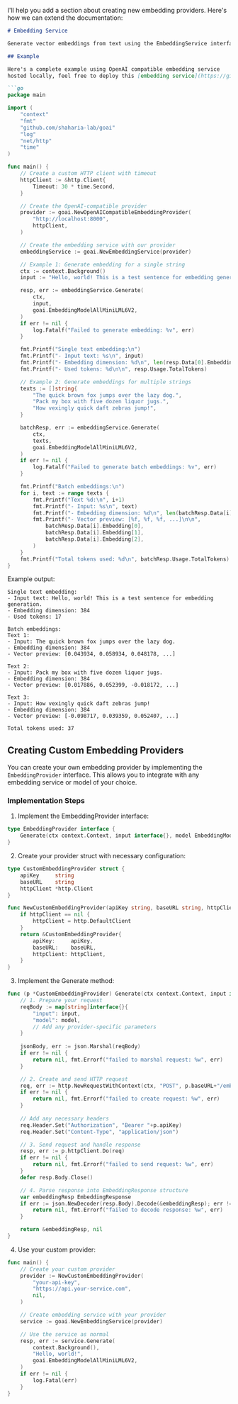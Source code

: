 I'll help you add a section about creating new embedding providers. Here's how we can extend the documentation:

```markdown
# Embedding Service

Generate vector embeddings from text using the EmbeddingService interface.

## Example

Here's a complete example using OpenAI compatible embedding service
hosted locally, feel free to deploy this [embedding service](https://github.com/shaharia-lab/embedding-service) locally.

```go
package main

import (
    "context"
    "fmt"
    "github.com/shaharia-lab/goai"
    "log"
    "net/http"
    "time"
)

func main() {
    // Create a custom HTTP client with timeout
    httpClient := &http.Client{
        Timeout: 30 * time.Second,
    }

    // Create the OpenAI-compatible provider
    provider := goai.NewOpenAICompatibleEmbeddingProvider(
        "http://localhost:8000",
        httpClient,
    )

    // Create the embedding service with our provider
    embeddingService := goai.NewEmbeddingService(provider)

    // Example 1: Generate embedding for a single string
    ctx := context.Background()
    input := "Hello, world! This is a test sentence for embedding generation."

    resp, err := embeddingService.Generate(
        ctx,
        input,
        goai.EmbeddingModelAllMiniLML6V2,
    )
    if err != nil {
        log.Fatalf("Failed to generate embedding: %v", err)
    }

    fmt.Printf("Single text embedding:\n")
    fmt.Printf("- Input text: %s\n", input)
    fmt.Printf("- Embedding dimension: %d\n", len(resp.Data[0].Embedding))
    fmt.Printf("- Used tokens: %d\n\n", resp.Usage.TotalTokens)

    // Example 2: Generate embeddings for multiple strings
    texts := []string{
        "The quick brown fox jumps over the lazy dog.",
        "Pack my box with five dozen liquor jugs.",
        "How vexingly quick daft zebras jump!",
    }

    batchResp, err := embeddingService.Generate(
        ctx,
        texts,
        goai.EmbeddingModelAllMiniLML6V2,
    )
    if err != nil {
        log.Fatalf("Failed to generate batch embeddings: %v", err)
    }

    fmt.Printf("Batch embeddings:\n")
    for i, text := range texts {
        fmt.Printf("Text %d:\n", i+1)
        fmt.Printf("- Input: %s\n", text)
        fmt.Printf("- Embedding dimension: %d\n", len(batchResp.Data[i].Embedding))
        fmt.Printf("- Vector preview: [%f, %f, %f, ...]\n\n",
            batchResp.Data[i].Embedding[0],
            batchResp.Data[i].Embedding[1],
            batchResp.Data[i].Embedding[2],
        )
    }
    fmt.Printf("Total tokens used: %d\n", batchResp.Usage.TotalTokens)
}
```

Example output:

```
Single text embedding:
- Input text: Hello, world! This is a test sentence for embedding generation.
- Embedding dimension: 384
- Used tokens: 17

Batch embeddings:
Text 1:
- Input: The quick brown fox jumps over the lazy dog.
- Embedding dimension: 384
- Vector preview: [0.043934, 0.058934, 0.048178, ...]

Text 2:
- Input: Pack my box with five dozen liquor jugs.
- Embedding dimension: 384
- Vector preview: [0.017886, 0.052399, -0.018172, ...]

Text 3:
- Input: How vexingly quick daft zebras jump!
- Embedding dimension: 384
- Vector preview: [-0.098717, 0.039359, 0.052407, ...]

Total tokens used: 37
```

## Creating Custom Embedding Providers

You can create your own embedding provider by implementing the `EmbeddingProvider` interface. This allows you to integrate with any embedding service or model of your choice.

### Implementation Steps

1. Implement the EmbeddingProvider interface:

```go
type EmbeddingProvider interface {
    Generate(ctx context.Context, input interface{}, model EmbeddingModel) (*EmbeddingResponse, error)
}
```

2. Create your provider struct with necessary configuration:

```go
type CustomEmbeddingProvider struct {
    apiKey     string
    baseURL    string
    httpClient *http.Client
}

func NewCustomEmbeddingProvider(apiKey string, baseURL string, httpClient *http.Client) *CustomEmbeddingProvider {
    if httpClient == nil {
        httpClient = http.DefaultClient
    }
    return &CustomEmbeddingProvider{
        apiKey:     apiKey,
        baseURL:    baseURL,
        httpClient: httpClient,
    }
}
```

3. Implement the Generate method:

```go
func (p *CustomEmbeddingProvider) Generate(ctx context.Context, input interface{}, model EmbeddingModel) (*EmbeddingResponse, error) {
    // 1. Prepare your request
    reqBody := map[string]interface{}{
        "input": input,
        "model": model,
        // Add any provider-specific parameters
    }
    
    jsonBody, err := json.Marshal(reqBody)
    if err != nil {
        return nil, fmt.Errorf("failed to marshal request: %w", err)
    }

    // 2. Create and send HTTP request
    req, err := http.NewRequestWithContext(ctx, "POST", p.baseURL+"/embeddings", bytes.NewBuffer(jsonBody))
    if err != nil {
        return nil, fmt.Errorf("failed to create request: %w", err)
    }
    
    // Add any necessary headers
    req.Header.Set("Authorization", "Bearer "+p.apiKey)
    req.Header.Set("Content-Type", "application/json")

    // 3. Send request and handle response
    resp, err := p.httpClient.Do(req)
    if err != nil {
        return nil, fmt.Errorf("failed to send request: %w", err)
    }
    defer resp.Body.Close()

    // 4. Parse response into EmbeddingResponse structure
    var embeddingResp EmbeddingResponse
    if err := json.NewDecoder(resp.Body).Decode(&embeddingResp); err != nil {
        return nil, fmt.Errorf("failed to decode response: %w", err)
    }

    return &embeddingResp, nil
}
```

4. Use your custom provider:

```go
func main() {
    // Create your custom provider
    provider := NewCustomEmbeddingProvider(
        "your-api-key",
        "https://api.your-service.com",
        nil,
    )

    // Create embedding service with your provider
    service := goai.NewEmbeddingService(provider)

    // Use the service as normal
    resp, err := service.Generate(
        context.Background(),
        "Hello, world!",
        goai.EmbeddingModelAllMiniLML6V2,
    )
    if err != nil {
        log.Fatal(err)
    }
}
```
